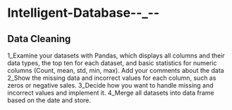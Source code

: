 # Intelligent-Database--_--

## Data Cleaning
1_Examine your datasets with Pandas, which displays all columns and their data
types, the top ten for each dataset, and basic statistics for numeric columns
(Count, mean, std, min, max). Add your comments about the data
2_Show the missing data and incorrect values for each column, such as zeros or
negative sales.
3_Decide how you want to handle missing and incorrect values and implement it.
4_Merge all datasets into data frame based on the date and store.
